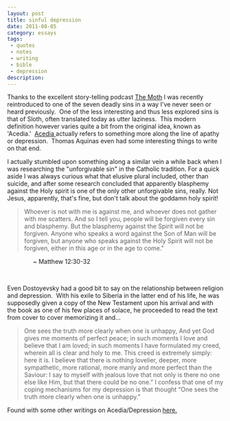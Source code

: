 ```yaml
---
layout: post
title: sinful depression
date: 2011-08-05
category: essays
tags:
 - quotes
 - notes
 - writing
 - bible
 - depression
description:
---
```


<p>Thanks to the excellent story-telling podcast <a href="http://themoth.org/" target="_blank">The Moth</a> I was recently reintroduced to one of the seven deadly sins in a way I've never seen or heard previously. &nbsp;One of the less interesting and thus less explored sins is that of Sloth, often translated today as utter laziness. &nbsp;This modern definition however varies quite a bit from the original idea, known as 'Acedia.' &nbsp;<a href="http://en.wikipedia.org/wiki/Acedia">Acedia </a>actually refers to something more along the line of apathy or depression. &nbsp;Thomas Aquinas even had some interesting things to write on that end.</p>
<p>I actually stumbled upon something along a similar vein a while back when I was researching the "unforgivable sin" in the Catholic tradition.  For a quick aside I was always curious what that elusive plural included, other than suicide, and after some research concluded that apparently blasphemy against the Holy spirit is one of the only other unforgivable sins, really.  Not Jesus, apparently, that's fine, but don't talk about the goddamn holy spirit!</p>

<blockquote>
<p>Whoever is not with me is against me, and whoever does not gather with me scatters. And so I tell you, people will be forgiven every sin and blasphemy. But the blasphemy against the Spirit will not be forgiven. Anyone who speaks a word against the&nbsp;Son of Man&nbsp;will be forgiven, but anyone who speaks against the Holy Spirit will not be forgiven, either in this age or in the&nbsp;age to come."</p>
</blockquote>
<p style="padding-left: 60px;">~ Matthew 12:30-32</p>
<br />
<p>Even Dostoyevsky had a good bit to say on the relationship between religion and depression. &nbsp;With his exile to Siberia in the latter end of his life, he was supposedly given a copy of the New Testament upon his arrival and with the book as one of his few places of solace, he proceeded to read the text from cover to cover memorizing it and...</p>

<blockquote>
<p>One sees the truth more clearly when one is unhappy, And yet God gives me moments of perfect peace; in such moments I love and believe that I am loved; in such moments I have formulated my creed, wherein all is clear and holy to me. This creed is extremely simply: here it is. I believe that there is nothing lovelier, deeper, more sympathetic, more rational, more manly and more perfect than the Saviour: I say to myself with jealous love that not only is there no one else like Him, but that there could be no one.&rdquo; I confess that one of my coping mechanisms for my depression is that thought &ldquo;One sees the truth more clearly when one is unhappy."</p>
</blockquote>

<p>Found with some other writings on Acedia/Depression <a href="http://payingattentiontothesky.com/category/understanding-acediasloth/" target="_blank">here.</a></p>
